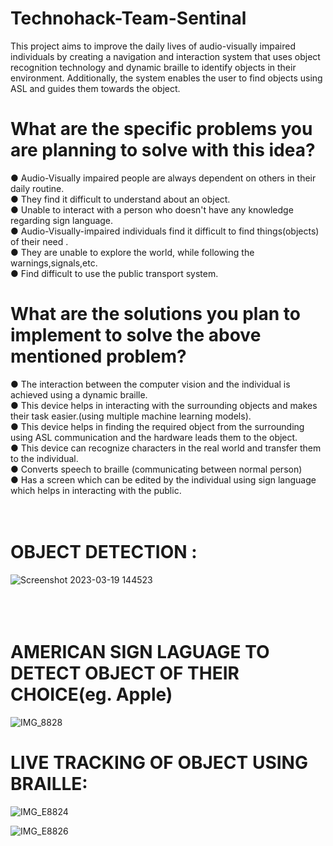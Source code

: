 # Technohack-Team-Sentinal
This project aims to improve the daily lives of audio-visually impaired individuals by creating a navigation and interaction system that uses object recognition technology and dynamic braille to identify objects in their environment. Additionally, the system enables the user to find objects using ASL and guides them towards the object. 

# What are the specific problems you are planning to solve with this idea? <br/>
● Audio-Visually impaired people are always dependent on others in their daily
routine.<br/>
● They find it difficult to understand about an object.<br/>
● Unable to interact with a person who doesn't have any knowledge regarding sign
language.<br/>
● Audio-Visually-impaired individuals find it difficult to find things(objects) of their
need .<br/>
● They are unable to explore the world, while following the warnings,signals,etc.<br/>
● Find difficult to use the public transport system.<br/>


 # What are the solutions you plan to implement to solve the above mentioned problem?<br/>
● The interaction between the computer vision and the individual is achieved using
a dynamic braille.<br/>
● This device helps in interacting with the surrounding objects and makes their task
easier.(using multiple machine learning models).<br/>
● This device helps in finding the required object from the surrounding using ASL
communication and the hardware leads them to the object.<br/>
● This device can recognize characters in the real world and transfer them to the
individual.<br/>
● Converts speech to braille (communicating between normal person)<br/>
● Has a screen which can be edited by the individual using sign language which
helps in interacting with the public.<br/>
<br/>
<br/>
# OBJECT DETECTION :
![Screenshot 2023-03-19 144523](https://user-images.githubusercontent.com/98375679/226165654-196b8d23-1a95-4b1b-98df-9a644f5d5a6f.png)
<br/>
<br/>
<br/>
<br/>
# AMERICAN SIGN LAGUAGE TO DETECT OBJECT OF THEIR CHOICE(eg. Apple)
![IMG_8828](https://user-images.githubusercontent.com/98375679/226167902-ff271daa-729c-43d5-949f-423eb85aee68.PNG)

# LIVE TRACKING OF OBJECT USING BRAILLE:
![IMG_E8824](https://user-images.githubusercontent.com/98375679/226167549-54f3945b-001f-44a1-aab5-79a2489193fc.JPG)
<br/>

![IMG_E8826](https://user-images.githubusercontent.com/98375679/226167652-300db26e-16ca-4c8b-9e35-168b0fd42e83.JPG)

